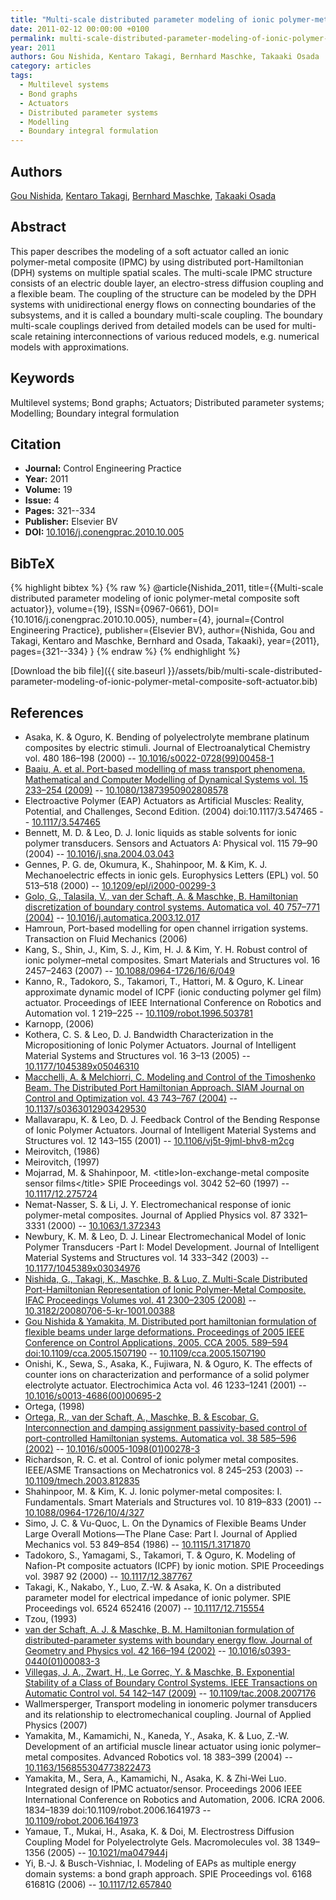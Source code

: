 ```yaml
---
title: "Multi-scale distributed parameter modeling of ionic polymer-metal composite soft actuator"
date: 2011-02-12 00:00:00 +0100
permalink: multi-scale-distributed-parameter-modeling-of-ionic-polymer-metal-composite-soft-actuator
year: 2011
authors: Gou Nishida, Kentaro Takagi, Bernhard Maschke, Takaaki Osada
category: articles
tags:
  - Multilevel systems
  - Bond graphs
  - Actuators
  - Distributed parameter systems
  - Modelling
  - Boundary integral formulation
---
```

 
## Authors
[Gou Nishida](authors/gou-nishida), [Kentaro Takagi](authors/kentaro-takagi), [Bernhard Maschke](authors/bernhard-maschke), [Takaaki Osada](authors/takaaki-osada)
 
## Abstract
This paper describes the modeling of a soft actuator called an ionic polymer-metal composite (IPMC) by using distributed port-Hamiltonian (DPH) systems on multiple spatial scales. The multi-scale IPMC structure consists of an electric double layer, an electro-stress diffusion coupling and a flexible beam. The coupling of the structure can be modeled by the DPH systems with unidirectional energy flows on connecting boundaries of the subsystems, and it is called a boundary multi-scale coupling. The boundary multi-scale couplings derived from detailed models can be used for multi-scale retaining interconnections of various reduced models, e.g. numerical models with approximations.
 
## Keywords
Multilevel systems; Bond graphs; Actuators; Distributed parameter systems; Modelling; Boundary integral formulation
 
## Citation
- **Journal:** Control Engineering Practice
- **Year:** 2011
- **Volume:** 19
- **Issue:** 4
- **Pages:** 321--334
- **Publisher:** Elsevier BV
- **DOI:** [10.1016/j.conengprac.2010.10.005](https://doi.org/10.1016/j.conengprac.2010.10.005)
 
## BibTeX
{% highlight bibtex %}
{% raw %}
@article{Nishida_2011,
  title={{Multi-scale distributed parameter modeling of ionic polymer-metal composite soft actuator}},
  volume={19},
  ISSN={0967-0661},
  DOI={10.1016/j.conengprac.2010.10.005},
  number={4},
  journal={Control Engineering Practice},
  publisher={Elsevier BV},
  author={Nishida, Gou and Takagi, Kentaro and Maschke, Bernhard and Osada, Takaaki},
  year={2011},
  pages={321--334}
}
{% endraw %}
{% endhighlight %}
 
[Download the bib file]({{ site.baseurl }}/assets/bib/multi-scale-distributed-parameter-modeling-of-ionic-polymer-metal-composite-soft-actuator.bib)
 
## References
- Asaka, K. & Oguro, K. Bending of polyelectrolyte membrane platinum composites by electric stimuli. Journal of Electroanalytical Chemistry vol. 480 186–198 (2000) -- [10.1016/s0022-0728(99)00458-1](https://doi.org/10.1016/s0022-0728(99)00458-1)
- [Baaiu, A. et al. Port-based modelling of mass transport phenomena. Mathematical and Computer Modelling of Dynamical Systems vol. 15 233–254 (2009)](port-based-modelling-of-mass-transport-phenomena) -- [10.1080/13873950902808578](https://doi.org/10.1080/13873950902808578)
- Electroactive Polymer (EAP) Actuators as Artificial Muscles: Reality, Potential, and Challenges, Second Edition. (2004) doi:10.1117/3.547465 -- [10.1117/3.547465](https://doi.org/10.1117/3.547465)
- Bennett, M. D. & Leo, D. J. Ionic liquids as stable solvents for ionic polymer transducers. Sensors and Actuators A: Physical vol. 115 79–90 (2004) -- [10.1016/j.sna.2004.03.043](https://doi.org/10.1016/j.sna.2004.03.043)
- Gennes, P. G. de, Okumura, K., Shahinpoor, M. & Kim, K. J. Mechanoelectric effects in ionic gels. Europhysics Letters (EPL) vol. 50 513–518 (2000) -- [10.1209/epl/i2000-00299-3](https://doi.org/10.1209/epl/i2000-00299-3)
- [Golo, G., Talasila, V., van der Schaft, A. & Maschke, B. Hamiltonian discretization of boundary control systems. Automatica vol. 40 757–771 (2004)](hamiltonian-discretization-of-boundary-control-systems) -- [10.1016/j.automatica.2003.12.017](https://doi.org/10.1016/j.automatica.2003.12.017)
- Hamroun, Port-based modelling for open channel irrigation systems. Transaction on Fluid Mechanics (2006)
- Kang, S., Shin, J., Kim, S. J., Kim, H. J. & Kim, Y. H. Robust control of ionic polymer–metal composites. Smart Materials and Structures vol. 16 2457–2463 (2007) -- [10.1088/0964-1726/16/6/049](https://doi.org/10.1088/0964-1726/16/6/049)
- Kanno, R., Tadokoro, S., Takamori, T., Hattori, M. & Oguro, K. Linear approximate dynamic model of ICPF (ionic conducting polymer gel film) actuator. Proceedings of IEEE International Conference on Robotics and Automation vol. 1 219–225 -- [10.1109/robot.1996.503781](https://doi.org/10.1109/robot.1996.503781)
- Karnopp, (2006)
- Kothera, C. S. & Leo, D. J. Bandwidth Characterization in the Micropositioning of Ionic Polymer Actuators. Journal of Intelligent Material Systems and Structures vol. 16 3–13 (2005) -- [10.1177/1045389x05046310](https://doi.org/10.1177/1045389x05046310)
- [Macchelli, A. & Melchiorri, C. Modeling and Control of the Timoshenko Beam. The Distributed Port Hamiltonian Approach. SIAM Journal on Control and Optimization vol. 43 743–767 (2004)](modeling-and-control-of-the-timoshenko-beam-the-distributed-port-hamiltonian-approach) -- [10.1137/s0363012903429530](https://doi.org/10.1137/s0363012903429530)
- Mallavarapu, K. & Leo, D. J. Feedback Control of the Bending Response of Ionic Polymer Actuators. Journal of Intelligent Material Systems and Structures vol. 12 143–155 (2001) -- [10.1106/vj5t-9jml-bhv8-m2cg](https://doi.org/10.1106/vj5t-9jml-bhv8-m2cg)
- Meirovitch, (1986)
- Meirovitch, (1997)
- Mojarrad, M. & Shahinpoor, M. &lt;title&gt;Ion-exchange-metal composite sensor films&lt;/title&gt; SPIE Proceedings vol. 3042 52–60 (1997) -- [10.1117/12.275724](https://doi.org/10.1117/12.275724)
- Nemat-Nasser, S. & Li, J. Y. Electromechanical response of ionic polymer-metal composites. Journal of Applied Physics vol. 87 3321–3331 (2000) -- [10.1063/1.372343](https://doi.org/10.1063/1.372343)
- Newbury, K. M. & Leo, D. J. Linear Electromechanical Model of Ionic Polymer Transducers           -Part I: Model Development. Journal of Intelligent Material Systems and Structures vol. 14 333–342 (2003) -- [10.1177/1045389x03034976](https://doi.org/10.1177/1045389x03034976)
- [Nishida, G., Takagi, K., Maschke, B. & Luo, Z. Multi-Scale Distributed Port-Hamiltonian Representation of Ionic Polymer-Metal Composite. IFAC Proceedings Volumes vol. 41 2300–2305 (2008)](multi-scale-distributed-port-hamiltonian-representation-of-ionic-polymer-metal-composite) -- [10.3182/20080706-5-kr-1001.00388](https://doi.org/10.3182/20080706-5-kr-1001.00388)
- [Gou Nishida & Yamakita, M. Distributed port hamiltonian formulation of flexible beams under large deformations. Proceedings of 2005 IEEE Conference on Control Applications, 2005. CCA 2005. 589–594 doi:10.1109/cca.2005.1507190](distributed-port-hamiltonian-formulation-of-flexible-beams-under-large-deformations) -- [10.1109/cca.2005.1507190](https://doi.org/10.1109/cca.2005.1507190)
- Onishi, K., Sewa, S., Asaka, K., Fujiwara, N. & Oguro, K. The effects of counter ions on characterization and performance of a solid polymer electrolyte actuator. Electrochimica Acta vol. 46 1233–1241 (2001) -- [10.1016/s0013-4686(00)00695-2](https://doi.org/10.1016/s0013-4686(00)00695-2)
- Ortega, (1998)
- [Ortega, R., van der Schaft, A., Maschke, B. & Escobar, G. Interconnection and damping assignment passivity-based control of port-controlled Hamiltonian systems. Automatica vol. 38 585–596 (2002)](interconnection-and-damping-assignment-passivity-based-control-of-port-controlled-hamiltonian-systems) -- [10.1016/s0005-1098(01)00278-3](https://doi.org/10.1016/s0005-1098(01)00278-3)
- Richardson, R. C. et al. Control of ionic polymer metal composites. IEEE/ASME Transactions on Mechatronics vol. 8 245–253 (2003) -- [10.1109/tmech.2003.812835](https://doi.org/10.1109/tmech.2003.812835)
- Shahinpoor, M. & Kim, K. J. Ionic polymer-metal composites: I. Fundamentals. Smart Materials and Structures vol. 10 819–833 (2001) -- [10.1088/0964-1726/10/4/327](https://doi.org/10.1088/0964-1726/10/4/327)
- Simo, J. C. & Vu-Quoc, L. On the Dynamics of Flexible Beams Under Large Overall Motions—The Plane Case: Part I. Journal of Applied Mechanics vol. 53 849–854 (1986) -- [10.1115/1.3171870](https://doi.org/10.1115/1.3171870)
- Tadokoro, S., Yamagami, S., Takamori, T. & Oguro, K. Modeling of Nafion-Pt composite actuators (ICPF) by ionic motion. SPIE Proceedings vol. 3987 92 (2000) -- [10.1117/12.387767](https://doi.org/10.1117/12.387767)
- Takagi, K., Nakabo, Y., Luo, Z.-W. & Asaka, K. On a distributed parameter model for electrical impedance of ionic polymer. SPIE Proceedings vol. 6524 652416 (2007) -- [10.1117/12.715554](https://doi.org/10.1117/12.715554)
- Tzou, (1993)
- [van der Schaft, A. J. & Maschke, B. M. Hamiltonian formulation of distributed-parameter systems with boundary energy flow. Journal of Geometry and Physics vol. 42 166–194 (2002)](hamiltonian-formulation-of-distributed-parameter-systems-with-boundary-energy-flow) -- [10.1016/s0393-0440(01)00083-3](https://doi.org/10.1016/s0393-0440(01)00083-3)
- [Villegas, J. A., Zwart, H., Le Gorrec, Y. & Maschke, B. Exponential Stability of a Class of Boundary Control Systems. IEEE Transactions on Automatic Control vol. 54 142–147 (2009)](exponential-stability-of-a-class-of-boundary-control-systems) -- [10.1109/tac.2008.2007176](https://doi.org/10.1109/tac.2008.2007176)
- Wallmersperger, Transport modeling in ionomeric polymer transducers and its relationship to electromechanical coupling. Journal of Applied Physics (2007)
- Yamakita, M., Kamamichi, N., Kaneda, Y., Asaka, K. & Luo, Z.-W. Development of an artificial muscle linear actuator using ionic polymer–metal composites. Advanced Robotics vol. 18 383–399 (2004) -- [10.1163/156855304773822473](https://doi.org/10.1163/156855304773822473)
- Yamakita, M., Sera, A., Kamamichi, N., Asaka, K. & Zhi-Wei Luo. Integrated design of IPMC actuator/sensor. Proceedings 2006 IEEE International Conference on Robotics and Automation, 2006. ICRA 2006. 1834–1839 doi:10.1109/robot.2006.1641973 -- [10.1109/robot.2006.1641973](https://doi.org/10.1109/robot.2006.1641973)
- Yamaue, T., Mukai, H., Asaka, K. & Doi, M. Electrostress Diffusion Coupling Model for Polyelectrolyte Gels. Macromolecules vol. 38 1349–1356 (2005) -- [10.1021/ma047944j](https://doi.org/10.1021/ma047944j)
- Yi, B.-J. & Busch-Vishniac, I. Modeling of EAPs as multiple energy domain systems: a bond graph approach. SPIE Proceedings vol. 6168 61681G (2006) -- [10.1117/12.657840](https://doi.org/10.1117/12.657840)

